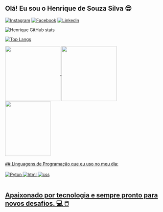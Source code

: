 
## Olá! Eu sou o Henrique de Souza Silva 😎

[![Instagram](https://img.shields.io/badge/Instagram-E4405F?style=for-the-badge&logo=instagram&logoColor=white)](https://www.instagram.com/henri_.souza/)
[![Facebook](https://img.shields.io/badge/Facebook-1877F2?style=for-the-badge&logo=facebook&logoColor=white)](https://www.facebook.com/henrique.souzasilva.547/)
[![Linkedin](https://img.shields.io/badge/LinkedIn-0077B5?style=for-the-badge&logo=linkedin&logoColor=white)](https://www.linkedin.com/in/henrique-de-souza-silva-b58458202/)

![Henrique GitHub stats](https://github-readme-stats.vercel.app/api?username=Henrique2811&show_icons=true&theme=dark)

[![Top Langs](https://github-readme-stats.vercel.app/api/top-langs/?username=Henrique2811&theme=dark)](https://github.com/Henrique2811/github-readme-stats)

<div>
  <a href="https://github.com/Henrique2811">
  <img height="180em"   align="center" src="https://github-readme-stats.vercel.app/api?username=Henrique2811&show_icons=true&theme=react&include_all_commits=true&count_private=true"/>
  <img height="180em"  align="center" src="https://github-readme-stats.vercel.app/api/top-langs/?username=Henrique2811&layout=compact&langs_count=7&theme=react" />

  <img align="center" width="148" height="180" src="https://media1.tenor.com/images/68e8337fb4eb7e40645d832c64762a8b/tenor.gif?itemid=19443613">
</div>
 <br>
## Linguagens de Programação que eu uso no meu dia:

<div style="display: inline_block"><br/>
  <img align="center" alt="Pyton" src="https://img.shields.io/badge/Python-3776AB?style=for-the-badge&logo=python&logoColor=white" />
  <img align="center" alt="html" src="https://img.shields.io/badge/HTML-239120?style=for-the-badge&logo=html5&logoColor=white" />
  <img align="center" alt="css" src="https://img.shields.io/badge/CSS-239120?&style=for-the-badge&logo=css3&logoColor=white" />
  </div><br/>

## Apaixonado por tecnologia e sempre pronto para novos desafios. 💻 🖱️

